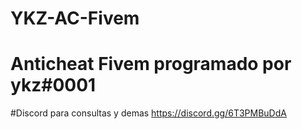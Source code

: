 # YKZ-AC-Fivem

# Anticheat Fivem programado por ykz#0001

#Discord para consultas y demas https://discord.gg/6T3PMBuDdA
